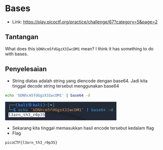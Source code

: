 # Bases
- Link: https://play.picoctf.org/practice/challenge/67?category=5&page=2

## Tantangan
What does this `bDNhcm5fdGgzX3IwcDM1` mean? I think it has something to do with bases.

## Penyelesaian
- String diatas adalah string yang diencode dengan base64. Jadi kita tinggal decode string tersebut menggunakan base64
```sh
echo 'bDNhcm5fdGgzX3IwcDM1' | base64 -d
```

![alt text](https://github.com/rahardian-dwi-saputra/picoCTF-writeup/blob/main/General%20Skills/Bases/assets/bases%201.JPG)

- Sekarang kita tinggal memasukkan hasil encode tersebut kedalam flag
- Flag
```sh
picoCTF{l3arn_th3_r0p35}
```